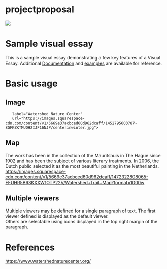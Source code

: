 # projectproposal
<a href="https://juncture-digital.org"><img src="https://juncture-digital.org/images/ve-button.png"></a>



# Sample visual essay

This is a sample visual essay demonstrating a few key features of a Visual Essay. Additional [Documentation](https://github.com/JSTOR-Labs/juncture/wiki) and [examples](https://jstor-labs.github.io/juncture-examples) are available for reference.
<param ve-image 
       manifest="https://iiif.juncture-digital.org/manifest/6dd738aed85597cac540ad31dd5818e86ef7f2918c7b43a9eb3123d5538e6e4c">

# Basic usage

## Image

       label="Watershed Nature Center"
       url="https://images.squarespace-cdn.com/content/v1/5669e37acbced60d962dcaff/1452795603787-8GFKZKTMUOH2IJF16NJP/centerinwinter.jpg">

## Map

The work has been in the collection of the Mauritshuis in The Hague since 1902 and has been the subject of various 
literary treatments. In 2006, the Dutch public selected it as the most beautiful painting in the Netherlands.
<https://images.squarespace-cdn.com/content/v1/5669e37acbced60d962dcaff/1472322808065-EFUHR5B63KXXW1OTP22V/Watershed+Trail+Map?format=1000w>

## Multiple viewers

Multiple viewers may be defined for a single paragraph of text.  The first viewer defined is displayed as the default viewer.  
Others are selectable using icons displayed in the top right margin of the paragraph.
<param ve-image 
       manifest="https://iiif.juncture-digital.org/manifest/6dd738aed85597cac540ad31dd5818e86ef7f2918c7b43a9eb3123d5538e6e4c">
<param ve-map center="Q36600" zoom="11">

# References

https://www.watershednaturecenter.org/
